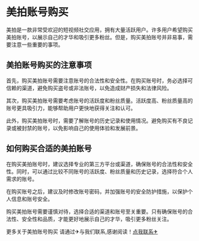# 美拍账号购买

美拍是一款非常受欢迎的短视频社交应用，拥有大量活跃用户。许多用户希望购买美拍账号，以展示自己的才华和吸引更多粉丝。但是，购买美拍账号并非易事，需要注意一些重要的事项。

## 美拍账号购买的注意事项

首先，购买美拍账号需要注意账号的合法性和安全性。在购买账号时，务必选择可信赖的渠道，避免购买盗号或非法账号，以免造成财产损失和法律风险。

其次，购买美拍账号需要考虑账号的活跃度和粉丝质量。活跃度高、粉丝质量高的账号更具吸引力，能够帮助用户更快地获得关注和认可。

此外，购买美拍账号时，需要了解账号的历史记录和使用情况。避免购买有不良记录或被封禁的账号，以免影响自己的使用体验和发展前景。

## 如何购买合适的美拍账号

在购买美拍账号时，建议选择专业的第三方平台或渠道，确保账号的合法性和安全性。同时，可以通过比较不同账号的活跃度、粉丝质量和历史记录，选择符合个人需求的账号。

在购买账号之后，建议及时修改账号密码，并加强账号的安全防护措施，以保护个人信息和账号安全。

购买美拍账号需要谨慎对待，选择合适的渠道和账号至关重要。只有确保账号的合法性、安全性和品质，才能更好地展示自己的才华，吸引更多粉丝关注。

更多关于美拍账号购买 请通过✈与我们联系,感谢阅读！[点我联系✈](https://m.G208.com)